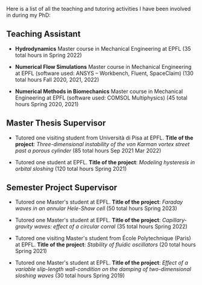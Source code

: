 Here is a list of all the teaching and tutoring activities I have been involved in during my PhD:

Teaching Assistant
------

- **Hydrodynamics** Master course in Mechanical Engineering at EPFL (35 total hours in Spring 2022)
* **Numerical Flow Simulations** Master course in Mechanical Engineering at EPFL (software used: ANSYS – Workbench, Fluent, SpaceClaim) (130 total hours Fall 2020, 2021, 2022)
+ **Numerical Methods in Biomechanics** Master course in Mechanical Engineering at EPFL (software used: COMSOL Multiphysics) (45 total hours Spring 2020, 2021)

Master Thesis Supervisor
------

- Tutored one visiting student from Università di Pisa at EPFL. **Title of the project**: _Three-dimensional instability of the von Karman vortex street past a porous cylinder_ (85 total hours Sep 2021 Mar 2022)
* Tutored one student at EPFL. **Title of the project**: _Modeling hysteresis in orbital sloshing_ (120 total hours Spring 2021)

Semester Project Supervisor
------

- Tutored one Master's student at EPFL. **Title of the project**: _Faraday waves in an annular Hele-Shaw cell_ (50 total hours Spring 2023)
* Tutored one Master's student at EPFL. **Title of the project**: _Capillary-gravity waves: effect of a circular corral_ (35 total hours Spring 2022)
+ Tutored one visiting Master's student from École Polytechnique (Paris) at EPFL. **Title of the project**: _Stability of fluidic oscillators_ (20 total hours Spring 2021)
- Tutored one Master's student at EPFL. **Title of the project**: _Effect of a variable slip-length wall-condition on the damping of two-dimensional sloshing waves_ (30 total hours Spring 2019)
